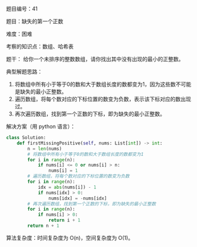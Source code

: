 题目编号：41

题目：缺失的第一个正数

难度：困难

考察的知识点：数组、哈希表

题干：
给你一个未排序的整数数组，请你找出其中没有出现的最小的正整数。

典型解题思路：
1. 将数组中所有小于等于0的数和大于数组长度的数都变为1，因为这些数不可能是缺失的最小正整数。
2. 遍历数组，将每个数对应的下标位置的数变为负数，表示该下标对应的数出现过。
3. 再次遍历数组，找到第一个正数的下标，即为缺失的最小正整数。

解决方案（用 python 语言）：

```python
class Solution:
    def firstMissingPositive(self, nums: List[int]) -> int:
        n = len(nums)
        # 将数组中所有小于等于0的数和大于数组长度的数都变为1
        for i in range(n):
            if nums[i] <= 0 or nums[i] > n:
                nums[i] = 1
        # 遍历数组，将每个数对应的下标位置的数变为负数
        for i in range(n):
            idx = abs(nums[i]) - 1
            if nums[idx] > 0:
                nums[idx] = -nums[idx]
        # 再次遍历数组，找到第一个正数的下标，即为缺失的最小正整数
        for i in range(n):
            if nums[i] > 0:
                return i + 1
        return n + 1
```

算法复杂度：时间复杂度为 O(n)，空间复杂度为 O(1)。